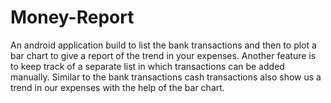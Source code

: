 # Money-Report

An android application build to list the bank transactions and then to plot a bar chart to give a report of the trend in
your expenses. Another feature is to keep track of a separate list in which transactions can be added manually. Similar to the
bank transactions cash transactions also show us a trend  in our expenses with the help of the bar chart.
